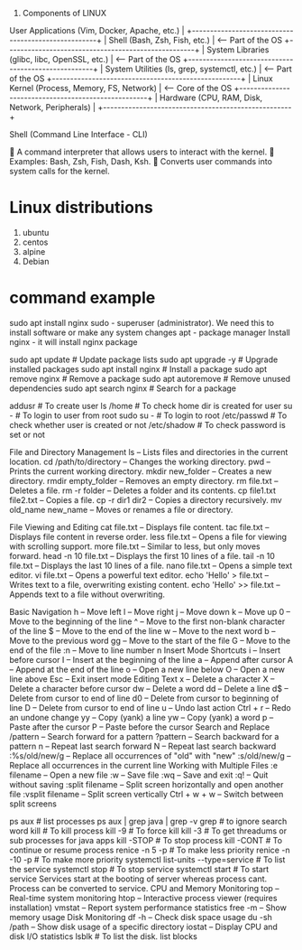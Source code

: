 1. Components of LINUX


 User Applications (Vim, Docker, Apache, etc.)     |
+----------------------------------------------------+
| Shell (Bash, Zsh, Fish, etc.)                     |  <-- Part of the OS
+----------------------------------------------------+
| System Libraries (glibc, libc, OpenSSL, etc.)     |  <-- Part of the OS
+----------------------------------------------------+
| System Utilities (ls, grep, systemctl, etc.)      |  <-- Part of the OS
+----------------------------------------------------+
| Linux Kernel (Process, Memory, FS, Network)       |  <-- Core of the OS
+----------------------------------------------------+
| Hardware (CPU, RAM, Disk, Network, Peripherals)   |
+----------------------------------------------------+

Shell (Command Line Interface - CLI)

🔹 A command interpreter that allows users to interact with the kernel.
🔹 Examples: Bash, Zsh, Fish, Dash, Ksh.
🔹 Converts user commands into system calls for the kernel.

# Linux distributions
1. ubuntu
2. centos
3. alpine
4. Debian

# command example
sudo apt install nginx
sudo - superuser (administrator). We need this to install software or make any system changes
apt - package manager
Install nginx - it will install nginx package

sudo apt update         # Update package lists
sudo apt upgrade -y     # Upgrade installed packages
sudo apt install nginx  # Install a package
sudo apt remove nginx   # Remove a package
sudo apt autoremove     # Remove unused dependencies
sudo apt search nginx   # Search for a package


addusr <username>  # To create user
ls /home # To check home dir is created for user
su - <username> # To login to user from root
sudo su - # To login to root
/etc/passwd # To check whether user is created or not
/etc/shadow # To check password is set or not


File and Directory Management
ls – Lists files and directories in the current location.
cd /path/to/directory – Changes the working directory.
pwd – Prints the current working directory.
mkdir new_folder – Creates a new directory.
rmdir empty_folder – Removes an empty directory.
rm file.txt – Deletes a file.
rm -r folder – Deletes a folder and its contents.
cp file1.txt file2.txt – Copies a file.
cp -r dir1 dir2 – Copies a directory recursively.
mv old_name new_name – Moves or renames a file or directory.

File Viewing and Editing
cat file.txt – Displays file content.
tac file.txt – Displays file content in reverse order.
less file.txt – Opens a file for viewing with scrolling support.
more file.txt – Similar to less, but only moves forward.
head -n 10 file.txt – Displays the first 10 lines of a file.
tail -n 10 file.txt – Displays the last 10 lines of a file.
nano file.txt – Opens a simple text editor.
vi file.txt – Opens a powerful text editor.
echo 'Hello' > file.txt – Writes text to a file, overwriting existing content.
echo 'Hello' >> file.txt – Appends text to a file without overwriting.

Basic Navigation
h – Move left
l – Move right
j – Move down
k – Move up
0 – Move to the beginning of the line
^ – Move to the first non-blank character of the line
$ – Move to the end of the line
w – Move to the next word
b – Move to the previous word
gg – Move to the start of the file
G – Move to the end of the file
:n – Move to line number n
Insert Mode Shortcuts
i – Insert before cursor
I – Insert at the beginning of the line
a – Append after cursor
A – Append at the end of the line
o – Open a new line below
O – Open a new line above
Esc – Exit insert mode
Editing Text
x – Delete a character
X – Delete a character before cursor
dw – Delete a word
dd – Delete a line
d$ – Delete from cursor to end of line
d0 – Delete from cursor to beginning of line
D – Delete from cursor to end of line
u – Undo last action
Ctrl + r – Redo an undone change
yy – Copy (yank) a line
yw – Copy (yank) a word
p – Paste after the cursor
P – Paste before the cursor
Search and Replace
/pattern – Search forward for a pattern
?pattern – Search backward for a pattern
n – Repeat last search forward
N – Repeat last search backward
:%s/old/new/g – Replace all occurrences of "old" with "new"
:s/old/new/g – Replace all occurrences in the current line
Working with Multiple Files
:e filename – Open a new file
:w – Save file
:wq – Save and exit
:q! – Quit without saving
:split filename – Split screen horizontally and open another file
:vsplit filename – Split screen vertically
Ctrl + w + w – Switch between split screens

ps aux # list processes
ps aux | grep java | grep -v grep # to ignore search word
kill <processid> # To kill process
kill -9 <processid> # To force kill
kill -3 <processid> # To get threadums or sub processes for java apps
kill -STOP <processid> # To stop process
kill -CONT <processid> # To continue or resume process
renice -n 5 -p <processid> # To make less priority
renice -n -10 -p <processid> # To make more priority
systemctl list-units --type=service # To list the service
systemctl stop <service name> # To stop service
systemctl start <service name> # To start service
Services start at the booting of server whereas process cant. Process can be converted to service.
CPU and Memory Monitoring
top – Real-time system monitoring
htop – Interactive process viewer (requires installation)
vmstat – Report system performance statistics
free -m – Show memory usage
Disk Monitoring
df -h – Check disk space usage
du -sh /path – Show disk usage of a specific directory
iostat – Display CPU and disk I/O statistics
lsblk # To list the disk. list blocks

